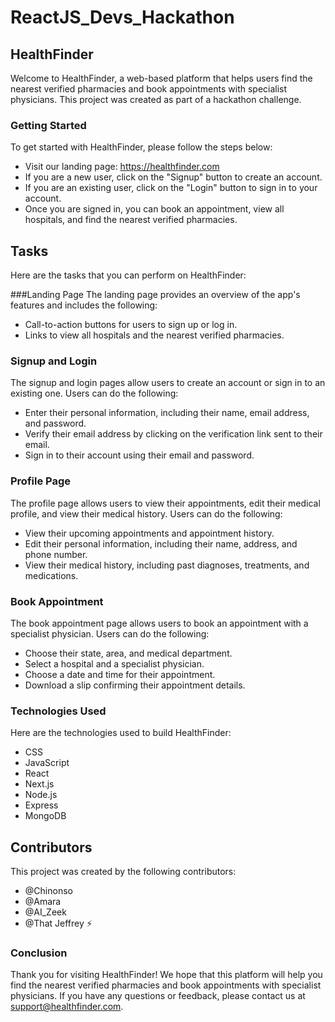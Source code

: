 # ReactJS_Devs_Hackathon
 
## HealthFinder
Welcome to HealthFinder, a web-based platform that helps users find the nearest verified pharmacies and book appointments with specialist physicians. This project was created as part of a hackathon challenge.

### Getting Started
To get started with HealthFinder, please follow the steps below:

- Visit our landing page: https://healthfinder.com
- If you are a new user, click on the "Signup" button to create an account.
- If you are an existing user, click on the "Login" button to sign in to your account.
- Once you are signed in, you can book an appointment, view all hospitals, and find the nearest verified pharmacies.
## Tasks
Here are the tasks that you can perform on HealthFinder:

###Landing Page
The landing page provides an overview of the app's features and includes the following:

- Call-to-action buttons for users to sign up or log in.
- Links to view all hospitals and the nearest verified pharmacies.
### Signup and Login
The signup and login pages allow users to create an account or sign in to an existing one. Users can do the following:
- Enter their personal information, including their name, email address, and password.
- Verify their email address by clicking on the verification link sent to their email.
- Sign in to their account using their email and password.
### Profile Page
The profile page allows users to view their appointments, edit their medical profile, and view their medical history. Users can do the following:

- View their upcoming appointments and appointment history.
- Edit their personal information, including their name, address, and phone number.
- View their medical history, including past diagnoses, treatments, and medications.
### Book Appointment
The book appointment page allows users to book an appointment with a specialist physician. Users can do the following:

- Choose their state, area, and medical department.
- Select a hospital and a specialist physician.
- Choose a date and time for their appointment.
- Download a slip confirming their appointment details.

### Technologies Used
Here are the technologies used to build HealthFinder:

- CSS
- JavaScript
- React
- Next.js
- Node.js
- Express
- MongoDB
## Contributors
This project was created by the following contributors:

- @Chinonso
- @Amara
- @AI_Zeek
- @That Jeffrey ⚡
### Conclusion
Thank you for visiting HealthFinder! We hope that this platform will help you find the nearest verified pharmacies and book appointments with specialist physicians. If you have any questions or feedback, please contact us at support@healthfinder.com.
